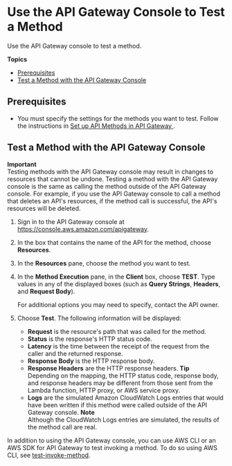 # Use the API Gateway Console to Test a Method<a name="how-to-test-method"></a>

Use the API Gateway console to test a method\.

**Topics**
+ [Prerequisites](#how-to-test-method-prerequisites)
+ [Test a Method with the API Gateway Console](#how-to-test-method-console)

## Prerequisites<a name="how-to-test-method-prerequisites"></a>
+ You must specify the settings for the methods you want to test\. Follow the instructions in [Set up API Methods in API Gateway ](how-to-method-settings.md)\.

## Test a Method with the API Gateway Console<a name="how-to-test-method-console"></a>

**Important**  
Testing methods with the API Gateway console may result in changes to resources that cannot be undone\. Testing a method with the API Gateway console is the same as calling the method outside of the API Gateway console\. For example, if you use the API Gateway console to call a method that deletes an API's resources, if the method call is successful, the API's resources will be deleted\.

1. Sign in to the API Gateway console at [https://console\.aws\.amazon\.com/apigateway](https://console.aws.amazon.com/apigateway)\.

1. In the box that contains the name of the API for the method, choose **Resources**\.

1. In the **Resources** pane, choose the method you want to test\.

1. In the **Method Execution** pane, in the **Client** box, choose **TEST**\. Type values in any of the displayed boxes \(such as **Query Strings**, **Headers**, and **Request Body**\)\.

   For additional options you may need to specify, contact the API owner\.

1. Choose **Test**\. The following information will be displayed:
   + **Request** is the resource's path that was called for the method\.
   + **Status** is the response's HTTP status code\.
   + **Latency** is the time between the receipt of the request from the caller and the returned response\.
   + **Response Body** is the HTTP response body\.
   + **Response Headers** are the HTTP response headers\.
**Tip**  
Depending on the mapping, the HTTP status code, response body, and response headers may be different from those sent from the Lambda function, HTTP proxy, or AWS service proxy\.
   + **Logs** are the simulated Amazon CloudWatch Logs entries that would have been written if this method were called outside of the API Gateway console\.
**Note**  
Although the CloudWatch Logs entries are simulated, the results of the method call are real\.

 In addition to using the API Gateway console, you can use AWS CLI or an AWS SDK for API Gateway to test invoking a method\. To do so using AWS CLI, see [test\-invoke\-method](http://docs.aws.amazon.com/cli/latest/reference/apigateway/test-invoke-method.html)\. 
